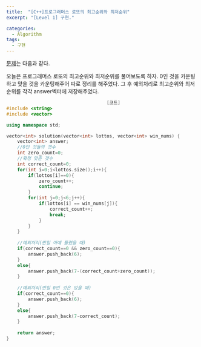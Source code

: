 ```yaml
---
title:  "[C++]프로그래머스 로또의 최고순위와 최저순위"
excerpt: "[Level 1] 구현."

categories:
  - Algorithm
tags:
  - 구현
---
```

[문제](https://programmers.co.kr/learn/courses/30/lessons/77484)는 다음과 같다.

오늘은 프로그래머스 로또의 최고순위와 최저순위를 풀어보도록 하자. 0인 것을 카운팅하고 맞을 것을 카운팅해주어 따로 정리를 해주었다. 그 후 예외처리로 최고순위와 최저순위를 각각 answer벡터에 저장해주었다.

```c++
                                     [코드]
#include <string>
#include <vector>

using namespace std;

vector<int> solution(vector<int> lottos, vector<int> win_nums) {
    vector<int> answer;
    //0인 것들의 갯수
    int zero_count=0;
    //확정 맞춘 갯수
    int correct_count=0;
    for(int i=0;i<lottos.size();i++){
        if(lottos[i]==0){
            zero_count++;
            continue;
        }
        for(int j=0;j<6;j++){
            if(lottos[i] == win_nums[j]){
                correct_count++;
                break;
            }
        }
    }
    
    //예외처리(만일 아예 틀렸을 때)
    if(correct_count==0 && zero_count==0){
        answer.push_back(6);
    }
    else{
        answer.push_back(7-(correct_count+zero_count));
    }
    
    //예외처리(만일 0인 것은 있을 때)
    if(correct_count==0){
        answer.push_back(6);
    }
    else{
        answer.push_back(7-correct_count);
    }
    
    return answer;
}
```
